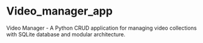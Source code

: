 # Video_manager_app
Video Manager - A Python CRUD application for managing video collections with SQLite database and modular architecture.

